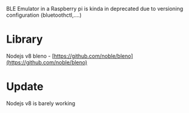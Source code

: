 BLE Emulator in a Raspberry pi is kinda in deprecated due to versioning configuration (bluetoothctl,....)

# Library
Nodejs v8 bleno - [https://github.com/noble/bleno](https://github.com/noble/bleno)
# Update
Nodejs v8 is barely working
